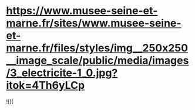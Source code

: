# https://www.musee-seine-et-marne.fr/sites/www.musee-seine-et-marne.fr/files/styles/img__250x250__image_scale/public/media/images/3_electricite-1_0.jpg?itok=4Th6yLCp

![](
